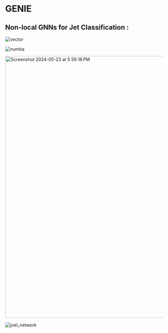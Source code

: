 # GENIE

## Non-local GNNs for Jet Classification : 

![vector](https://github.com/user-attachments/assets/58701d95-bf76-437f-a6c0-fe6b25c0f1d9)


![numba](https://github.com/user-attachments/assets/ef22e868-1dcd-4097-9aa7-cf8edbe8bda7)




<img width="834" alt="Screenshot 2024-05-23 at 5 59 18 PM" src="https://github.com/user-attachments/assets/9141e356-fe92-4ffb-ac6c-19aab31416cb">





![joel_network](https://github.com/user-attachments/assets/1e97e7f9-907e-459d-b81d-ffbf5b6f46fe)
